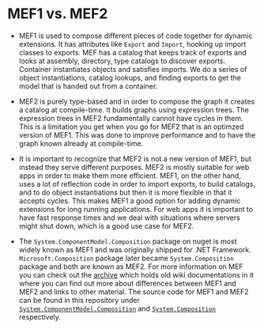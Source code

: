 # MEF1 vs. MEF2

* MEF1 is used to compose different pieces of code together for dynamic extensions. It has attributes like `Export` and `Import`, hooking up import classes to exports. MEF has a catalog that keeps track of exports and looks at assembly, directory, type catalogs to discover exports. Container instantiates objects and satisfies imports. We do a series of object instantiations, catalog lookups, and finding exports to get the model that is handed out from a container.

* MEF2 is purely type-based and in order to compose the graph it creates a catalog at compile-time. It builds graphs using expression trees. The expression trees in MEF2 fundamentally cannot have cycles in them. This is a limitation you get when you go for MEF2 that is an optimzed version of MEF1. This was done to improve performance and to have the graph known already at compile-time.

* It is important to recognize that MEF2 is not a new version of MEF1, but instead they serve different purposes. MEF2 is mostly suitable for web apps in order to make them more efficient. MEF1, on the other hand, uses a lot of reflection code in order to import exports, to build catalogs, and to do object instantiations but then it is more flexible in that it accepts cycles. This makes MEF1 a good option for adding dynamic extensions for long running applications. For web apps it is important to have fast response times and we deal with situations where servers might shut down, which is a good use case for MEF2.

* The `System.ComponentModel.Composition` package on nuget is most widely known as MEF1 and was originally shipped for .NET Framework. `Microsoft.Composition` package later became `System.Composition` package and both are known as MEF2. For more information on MEF you can check out the [archive](https://github.com/microsoftarchive/mef) which holds old wiki documentations in it where you can find out more about differences between MEF1 and MEF2 and links to other material. The source code for MEF1 and MEF2 can be found in this repository under [`System.ComponentModel.Composition`](https://github.com/dotnet/runtime/tree/master/src/libraries/System.ComponentModel.Composition) and [`System.Composition`](https://github.com/dotnet/runtime/tree/master/src/libraries/System.Composition) respectively.
